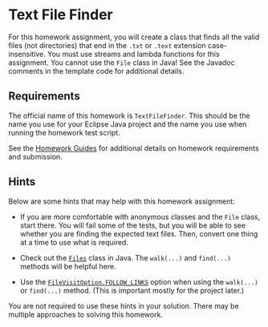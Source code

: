 Text File Finder
=================================================

For this homework assignment, you will create a class that finds all the valid files (not directories) that end in the `.txt` or `.text` extension case-insensitive. You must use streams and lambda functions for this assignment. You cannot use the `File` class in Java! See the Javadoc comments in the template code for additional details.

## Requirements ##

The official name of this homework is `TextFileFinder`. This should be the name you use for your Eclipse Java project and the name you use when running the homework test script.

See the [Homework Guides](https://usf-cs212-fall2019.github.io/guides/homework/) for additional details on homework requirements and submission.

## Hints ##

Below are some hints that may help with this homework assignment:

  - If you are more comfortable with anonymous classes and the `File` class, start there. You will fail some of the tests, but you will be able to see whether you are finding the expected text files. Then, convert one thing at a time to use what is required.
  
  - Check out the [`Files`](https://docs.oracle.com/en/java/javase/12/docs/api/java.base/java/nio/file/Files.html) class in Java. The `walk(...)` and `find(...)` methods will be helpful here.
  
  - Use the [`FileVisitOption.FOLLOW_LINKS`](https://docs.oracle.com/en/java/javase/12/docs/api/java.base/java/nio/file/FileVisitOption.html#FOLLOW_LINKS) option when using the `walk(...)` or `find(...)` method. (This is important mostly for the project later.)

You are not required to use these hints in your solution. There may be multiple approaches to solving this homework.